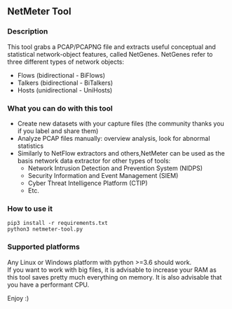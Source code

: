 ## NetMeter Tool
### Description
This tool grabs a PCAP/PCAPNG file and extracts useful conceptual and statistical network-object features, called NetGenes. NetGenes refer to three different types of network objects:
- Flows (bidirectional - BiFlows)
- Talkers (bidirectional - BiTalkers)
- Hosts (unidirectional - UniHosts)

### What you can do with this tool
- Create new datasets with your capture files (the community thanks you if you label and share them)
- Analyze PCAP files manually: overview analysis, look for abnormal statistics
- Similarly to NetFlow extractors and others,NetMeter can be used as the basis network data extractor for other types of tools:
  - Network Intrusion Detection and Prevention System (NIDPS)
  - Security Information and Event Management (SIEM)
  - Cyber Threat Intelligence Platform (CTIP)
  - Etc.

### How to use it
```pip3 install -r requirements.txt```  
```python3 netmeter-tool.py```  

### Supported platforms
Any Linux or Windows platform with python >=3.6 should work.  
If you want to work with big files, it is advisable to increase your RAM as this tool saves pretty much everything on memory. It is also advisable that you have a performant CPU.

Enjoy :)

